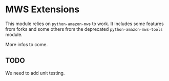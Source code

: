 # MWS Extensions

This module relies on `python-amazon-mws` to work.
It includes some features from forks and some others from
the deprecated `python-amazon-mws-tools` module.

More infos to come.

## TODO

We need to add unit testing.
